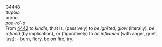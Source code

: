 G4448  
πυρόω  
puroō  
*poo-ro‘-o*  
From [4442](g4442) to *kindle*, that is, (passively) to *be* *ignited*,
*glow* (literally), *be* *refined* (by implication), or (figuratively)
to *be* *inflamed* (with anger, grief, lust): - burn, fiery, be on fire,
try.  
